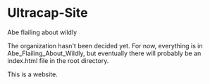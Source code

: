 Ultracap-Site
=============

Abe flailing about wildly

The organization hasn't been decided yet. For now, everything is in Abe_Flailing_About_Wildly,
but eventually there will probably be an index.html file in the root directory.

This is a website.
